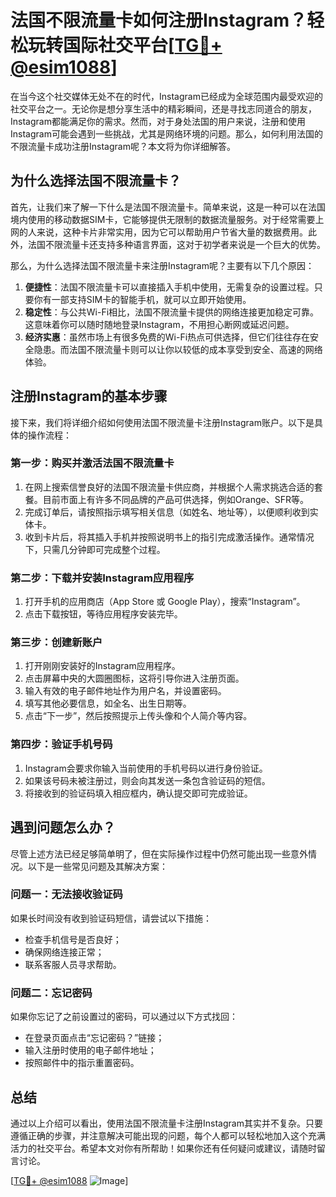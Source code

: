 # 法国不限流量卡如何注册Instagram？轻松玩转国际社交平台[[TG💪+ @esim1088](https://t.me/s/esim1088)]

在当今这个社交媒体无处不在的时代，Instagram已经成为全球范围内最受欢迎的社交平台之一。无论你是想分享生活中的精彩瞬间，还是寻找志同道合的朋友，Instagram都能满足你的需求。然而，对于身处法国的用户来说，注册和使用Instagram可能会遇到一些挑战，尤其是网络环境的问题。那么，如何利用法国的不限流量卡成功注册Instagram呢？本文将为你详细解答。

## 为什么选择法国不限流量卡？

首先，让我们来了解一下什么是法国不限流量卡。简单来说，这是一种可以在法国境内使用的移动数据SIM卡，它能够提供无限制的数据流量服务。对于经常需要上网的人来说，这种卡片非常实用，因为它可以帮助用户节省大量的数据费用。此外，法国不限流量卡还支持多种语言界面，这对于初学者来说是一个巨大的优势。

那么，为什么选择法国不限流量卡来注册Instagram呢？主要有以下几个原因：

1. **便捷性**：法国不限流量卡可以直接插入手机中使用，无需复杂的设置过程。只要你有一部支持SIM卡的智能手机，就可以立即开始使用。
2. **稳定性**：与公共Wi-Fi相比，法国不限流量卡提供的网络连接更加稳定可靠。这意味着你可以随时随地登录Instagram，不用担心断网或延迟问题。
3. **经济实惠**：虽然市场上有很多免费的Wi-Fi热点可供选择，但它们往往存在安全隐患。而法国不限流量卡则可以让你以较低的成本享受到安全、高速的网络体验。

## 注册Instagram的基本步骤

接下来，我们将详细介绍如何使用法国不限流量卡注册Instagram账户。以下是具体的操作流程：

### 第一步：购买并激活法国不限流量卡

1. 在网上搜索信誉良好的法国不限流量卡供应商，并根据个人需求挑选合适的套餐。目前市面上有许多不同品牌的产品可供选择，例如Orange、SFR等。
2. 完成订单后，请按照指示填写相关信息（如姓名、地址等），以便顺利收到实体卡。
3. 收到卡片后，将其插入手机并按照说明书上的指引完成激活操作。通常情况下，只需几分钟即可完成整个过程。

### 第二步：下载并安装Instagram应用程序

1. 打开手机的应用商店（App Store 或 Google Play），搜索“Instagram”。
2. 点击下载按钮，等待应用程序安装完毕。

### 第三步：创建新账户

1. 打开刚刚安装好的Instagram应用程序。
2. 点击屏幕中央的大圆圈图标，这将引导你进入注册页面。
3. 输入有效的电子邮件地址作为用户名，并设置密码。
4. 填写其他必要信息，如全名、出生日期等。
5. 点击“下一步”，然后按照提示上传头像和个人简介等内容。

### 第四步：验证手机号码

1. Instagram会要求你输入当前使用的手机号码以进行身份验证。
2. 如果该号码未被注册过，则会向其发送一条包含验证码的短信。
3. 将接收到的验证码填入相应框内，确认提交即可完成验证。

## 遇到问题怎么办？

尽管上述方法已经足够简单明了，但在实际操作过程中仍然可能出现一些意外情况。以下是一些常见问题及其解决方案：

### 问题一：无法接收验证码

如果长时间没有收到验证码短信，请尝试以下措施：
- 检查手机信号是否良好；
- 确保网络连接正常；
- 联系客服人员寻求帮助。

### 问题二：忘记密码

如果你忘记了之前设置过的密码，可以通过以下方式找回：
- 在登录页面点击“忘记密码？”链接；
- 输入注册时使用的电子邮件地址；
- 按照邮件中的指示重置密码。

## 总结

通过以上介绍可以看出，使用法国不限流量卡注册Instagram其实并不复杂。只要遵循正确的步骤，并注意解决可能出现的问题，每个人都可以轻松地加入这个充满活力的社交平台。希望本文对你有所帮助！如果你还有任何疑问或建议，请随时留言讨论。

[[TG💪+ @esim1088](https://t.me/s/esim1088) ![Image](https://i.postimg.cc/4NQfJmqS/Snipaste-2025-05-13-00-14-12.png)]